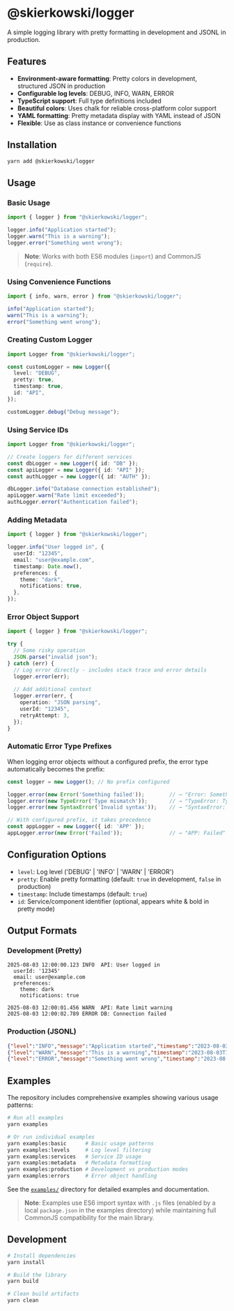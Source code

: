 # @skierkowski/logger

A simple logging library with pretty formatting in development and JSONL in production.

## Features

- **Environment-aware formatting**: Pretty colors in development, structured JSON in production
- **Configurable log levels**: DEBUG, INFO, WARN, ERROR
- **TypeScript support**: Full type definitions included
- **Beautiful colors**: Uses chalk for reliable cross-platform color support
- **YAML formatting**: Pretty metadata display with YAML instead of JSON
- **Flexible**: Use as class instance or convenience functions

## Installation

```bash
yarn add @skierkowski/logger
```

## Usage

### Basic Usage

```typescript
import { logger } from "@skierkowski/logger";

logger.info("Application started");
logger.warn("This is a warning");
logger.error("Something went wrong");
```

> **Note**: Works with both ES6 modules (`import`) and CommonJS (`require`).

### Using Convenience Functions

```typescript
import { info, warn, error } from "@skierkowski/logger";

info("Application started");
warn("This is a warning");
error("Something went wrong");
```

### Creating Custom Logger

```typescript
import Logger from "@skierkowski/logger";

const customLogger = new Logger({
  level: "DEBUG",
  pretty: true,
  timestamp: true,
  id: "API",
});

customLogger.debug("Debug message");
```

### Using Service IDs

```typescript
import Logger from "@skierkowski/logger";

// Create loggers for different services
const dbLogger = new Logger({ id: "DB" });
const apiLogger = new Logger({ id: "API" });
const authLogger = new Logger({ id: "AUTH" });

dbLogger.info("Database connection established");
apiLogger.warn("Rate limit exceeded");
authLogger.error("Authentication failed");
```

### Adding Metadata

```typescript
import { logger } from "@skierkowski/logger";

logger.info("User logged in", {
  userId: "12345",
  email: "user@example.com",
  timestamp: Date.now(),
  preferences: {
    theme: "dark",
    notifications: true,
  },
});
```

### Error Object Support

```typescript
import { logger } from "@skierkowski/logger";

try {
  // Some risky operation
  JSON.parse("invalid json");
} catch (err) {
  // Log error directly - includes stack trace and error details
  logger.error(err);
  
  // Add additional context
  logger.error(err, {
    operation: "JSON parsing",
    userId: "12345",
    retryAttempt: 3,
  });
}
```

### Automatic Error Type Prefixes

When logging error objects without a configured prefix, the error type automatically becomes the prefix:

```typescript
const logger = new Logger(); // No prefix configured

logger.error(new Error('Something failed'));        // → "Error: Something failed"
logger.error(new TypeError('Type mismatch'));       // → "TypeError: Type mismatch"
logger.error(new SyntaxError('Invalid syntax'));    // → "SyntaxError: Invalid syntax"

// With configured prefix, it takes precedence
const appLogger = new Logger({ id: 'APP' });
appLogger.error(new Error('Failed'));               // → "APP: Failed"
```

## Configuration Options

- `level`: Log level ('DEBUG' | 'INFO' | 'WARN' | 'ERROR')
- `pretty`: Enable pretty formatting (default: `true` in development, `false` in production)
- `timestamp`: Include timestamps (default: `true`)
- `id`: Service/component identifier (optional, appears white & bold in pretty mode)

## Output Formats

### Development (Pretty)

```
2025-08-03 12:00:00.123 INFO  API: User logged in
  userId: '12345'
  email: user@example.com
  preferences:
    theme: dark
    notifications: true

2025-08-03 12:00:01.456 WARN  API: Rate limit warning
2025-08-03 12:00:02.789 ERROR DB: Connection failed
```

### Production (JSONL)

```json
{"level":"INFO","message":"Application started","timestamp":"2023-08-03T12:00:00.000Z","id":"API"}
{"level":"WARN","message":"This is a warning","timestamp":"2023-08-03T12:00:01.000Z","id":"API"}
{"level":"ERROR","message":"Something went wrong","timestamp":"2023-08-03T12:00:02.000Z","id":"DB"}
```

## Examples

The repository includes comprehensive examples showing various usage patterns:

```bash
# Run all examples
yarn examples

# Or run individual examples
yarn examples:basic      # Basic usage patterns
yarn examples:levels     # Log level filtering
yarn examples:services   # Service ID usage
yarn examples:metadata   # Metadata formatting
yarn examples:production # Development vs production modes
yarn examples:errors     # Error object handling
```

See the [`examples/`](./examples/) directory for detailed examples and documentation.

> **Note**: Examples use ES6 import syntax with `.js` files (enabled by a local `package.json` in the examples directory) while maintaining full CommonJS compatibility for the main library.

## Development

```bash
# Install dependencies
yarn install

# Build the library
yarn build

# Clean build artifacts
yarn clean
```
